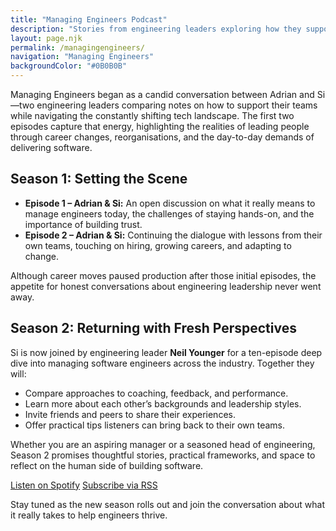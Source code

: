 ```yaml
---
title: "Managing Engineers Podcast"
description: "Stories from engineering leaders exploring how they support thriving software teams and learn from one another."
layout: page.njk
permalink: /managingengineers/
navigation: "Managing Engineers"
backgroundColor: "#0B0B0B"
---
```


Managing Engineers began as a candid conversation between Adrian and Si—two engineering leaders comparing notes on how to support their teams while navigating the constantly shifting tech landscape. The first two episodes capture that energy, highlighting the realities of leading people through career changes, reorganisations, and the day-to-day demands of delivering software.

## Season 1: Setting the Scene

- **Episode 1 – Adrian & Si:** An open discussion on what it really means to manage engineers today, the challenges of staying hands-on, and the importance of building trust.
- **Episode 2 – Adrian & Si:** Continuing the dialogue with lessons from their own teams, touching on hiring, growing careers, and adapting to change.

Although career moves paused production after those initial episodes, the appetite for honest conversations about engineering leadership never went away.

## Season 2: Returning with Fresh Perspectives

Si is now joined by engineering leader **Neil Younger** for a ten-episode deep dive into managing software engineers across the industry. Together they will:

- Compare approaches to coaching, feedback, and performance.
- Learn more about each other’s backgrounds and leadership styles.
- Invite friends and peers to share their experiences.
- Offer practical tips listeners can bring back to their own teams.

Whether you are an aspiring manager or a seasoned head of engineering, Season 2 promises thoughtful stories, practical frameworks, and space to reflect on the human side of building software.

<div class="podcast-links">
  <a class="tdbc-button" href="https://open.spotify.com/show/47BxjDk7wUBUAzpdQUUvGC?si=N5SUwmDpSwGp2-FfJRilmQ" target="_blank" rel="noopener noreferrer">Listen on Spotify</a>
  <a class="tdbc-button" href="https://pinecast.com/feed/managingengineers" target="_blank" rel="noopener noreferrer">Subscribe via RSS</a>
</div>

Stay tuned as the new season rolls out and join the conversation about what it really takes to help engineers thrive.
